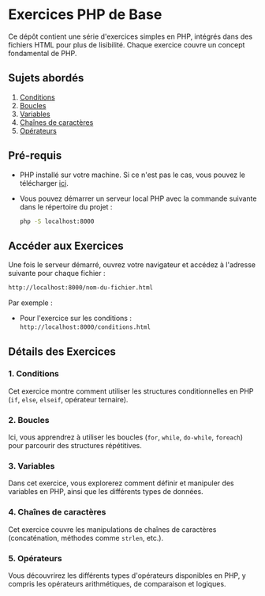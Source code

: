 # Exercices PHP de Base

Ce dépôt contient une série d'exercices simples en PHP, intégrés dans des fichiers HTML pour plus de lisibilité. Chaque exercice couvre un concept fondamental de PHP.

## Sujets abordés
1. [Conditions](#conditions)
2. [Boucles](#boucles)
3. [Variables](#variables)
4. [Chaînes de caractères](#chaînes-de-caractères)
5. [Opérateurs](#opérateurs)

## Pré-requis

- PHP installé sur votre machine. Si ce n'est pas le cas, vous pouvez le télécharger [ici](https://www.php.net/downloads).
- Vous pouvez démarrer un serveur local PHP avec la commande suivante dans le répertoire du projet :
  
  ```bash
  php -S localhost:8000
  ```

## Accéder aux Exercices

Une fois le serveur démarré, ouvrez votre navigateur et accédez à l'adresse suivante pour chaque fichier :

```bash
http://localhost:8000/nom-du-fichier.html
```

Par exemple :

- Pour l'exercice sur les conditions : `http://localhost:8000/conditions.html`

## Détails des Exercices

### 1. Conditions
Cet exercice montre comment utiliser les structures conditionnelles en PHP (`if`, `else`, `elseif`, opérateur ternaire).

### 2. Boucles
Ici, vous apprendrez à utiliser les boucles (`for`, `while`, `do-while`, `foreach`) pour parcourir des structures répétitives.

### 3. Variables
Dans cet exercice, vous explorerez comment définir et manipuler des variables en PHP, ainsi que les différents types de données.

### 4. Chaînes de caractères
Cet exercice couvre les manipulations de chaînes de caractères (concaténation, méthodes comme `strlen`, etc.).

### 5. Opérateurs
Vous découvrirez les différents types d'opérateurs disponibles en PHP, y compris les opérateurs arithmétiques, de comparaison et logiques.
